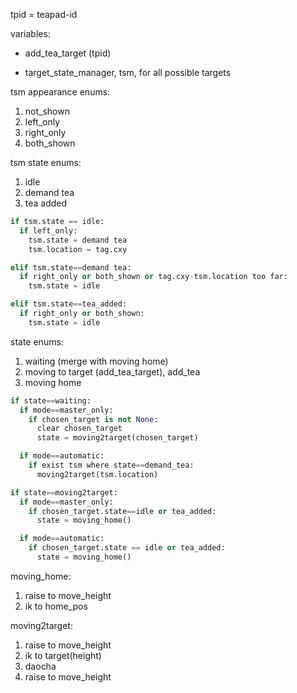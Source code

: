 

tpid = teapad-id

variables:

- add_tea_target (tpid)

- target_state_manager, tsm, for all possible targets

tsm appearance enums:

1. not_shown
2. left_only
3. right_only
4. both_shown

tsm state enums:

1. idle
2. demand tea
3. tea added

```python
if tsm.state == idle:
  if left_only:
    tsm.state = demand tea
    tsm.location = tag.cxy

elif tsm.state==demand tea:
  if right_only or both_shown or tag.cxy-tsm.location too far:
    tsm.state = idle

elif tsm.state==tea_added:
  if right_only or both_shown:
    tsm.state = idle

```

state enums:

1. waiting (merge with moving home)
2. moving to target (add_tea_target), add_tea
3. moving home

```python
if state==waiting:
  if mode==master_only:
    if chosen_target is not None:
      clear chosen_target
      state = moving2target(chosen_target)

  if mode==automatic:
    if exist tsm where state==demand_tea:
      moving2target(tsm.location)

if state==moving2target:
  if mode==master_only:
    if chosen_target.state==idle or tea_added:
      state = moving_home()

  if mode==automatic:
    if chosen_target.state == idle or tea_added:
      state = moving_home()

```

moving_home:

1. raise to move_height
2. ik to home_pos

moving2target:

1. raise to move_height
2. ik to target(height)
3. daocha
4. raise to move_height
